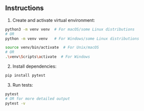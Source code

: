 ## Instructions

1. Create and activate virtual environment:
```bash
python3 -m venv venv  # For macOS/some Linux distributions
# OR
python -m venv venv   # For Windows/some Linux distributions

source venv/bin/activate  # For Unix/macOS
# OR
.\venv\Scripts\activate  # For Windows
```

2. Install dependencies:
```bash
pip install pytest
```

3. Run tests:
```bash
pytest
# OR for more detailed output
pytest -v
```
